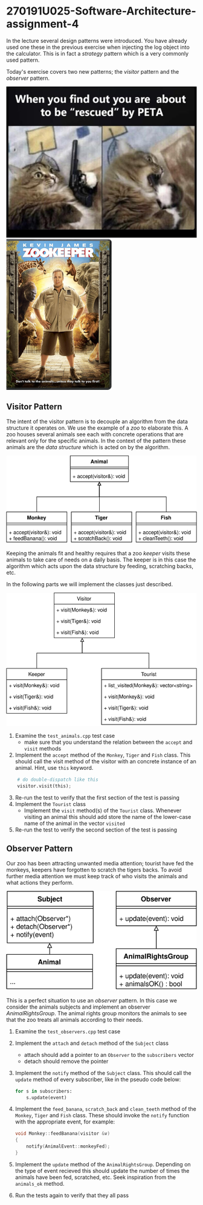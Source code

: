 # 270191U025-Software-Architecture-assignment-4

In the lecture several design patterns were introduced. You have already used one these in the previous exercise when injecting the log object into the calculator. This is in fact a _strategy_ pattern which is a very commonly used pattern.

Today's exercise covers two new patterns; the _visitor_ pattern and the _observer_ pattern.

<div>
<img src="docs/353.jpg" height=400>
<img src="docs/zoo_keeper.jpg" height=400>
<div>

## Visitor Pattern

The intent of the visitor pattern is to decouple an algorithm from the data structure it operates on. We use the example of a _zoo_ to elaborate this. A zoo houses several animals see each with concrete operations that are relevant only for the specific animals. In the context of the pattern these animals are the _data structure_ which is acted on by the algorithm.

<div>
<img src="docs/animals.svg">
</div>

Keeping the animals fit and healthy requires that a zoo _keeper_ visits these animals to take care of needs on a daily basis. The keeper is in this case the algorithm which acts upon the data structure by feeding, scratching backs, etc.

In the following parts we will implement the classes just described.

<div>
<img src="docs/visitor.svg">
</div>

1. Examine the `test_animals.cpp` test case
   - make sure that you understand the relation between the `accept` and `visit` methods
2. Implement the `accept` method of the `Monkey`, `Tiger` and `Fish` class. This should call the visit method of the visitor with an concrete instance of an animal. Hint, use `this` keyword.

```python
    # do double-dispatch like this
    visitor.visit(this);
```

3. Re-run the test to verify that the first section of the test is passing
4. Implement the `Tourist` class
   - Implement the `visit` method(s) of the `Tourist` class. Whenever visiting an animal this should add store the name of the lower-case name of the animal in the vector `visited`
5. Re-run the test to verify the second section of the test is passing

## Observer Pattern

Our zoo has been attracting unwanted media attention; tourist have fed the monkeys, keepers have forgotten to scratch the tigers backs.
To avoid further media attention we must keep track of who visits the animals and what actions they perform.

<div>
<img src="docs/observer.svg">
</div>

This is a perfect situation to use an _observer_ pattern. In this case we consider the animals subjects and implement an observer _AnimalRightsGroup_.
The animal rights group monitors the animals to see that the zoo treats all animals according to their needs.

1. Examine the `test_observers.cpp` test case
2. Implement the `attach` and `detach` method of the `Subject` class
   - attach should add a pointer to an `Observer` to the `subscribers` vector
   - detach should remove the pointer
3. Implement the `notify` method of the `Subject` class. This should call the `update` method of every subscriber, like in the pseudo code below:

   ```python
   for s in subscribers:
       s.update(event)
   ```

4. Implement the `feed_banana`, `scratch_back` and `clean_teeth` method of the `Monkey`, `Tiger` and `Fish` class. These should invoke the `notify` function with the appropriate event, for example:
   ```cpp
   void Monkey::feedBanana(visitor &v)
   {
       notify(AnimalEvent::monkeyFed);
   }
   ```
5. Implement the `update` method of the `AnimalRightsGroup`. Depending on the type of event recieved this should update the number of times the animals have been fed, scratched, etc.
   Seek inspiration from the `animals_ok` method.

6. Run the tests again to verify that they all pass
